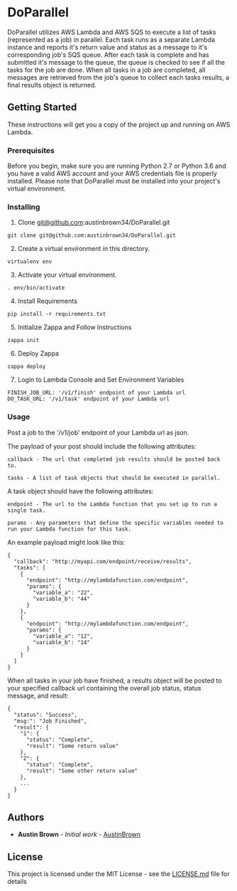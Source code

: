 # DoParallel

DoParallel utilizes AWS Lambda and AWS SQS to execute a list of tasks (represented as a job) in parallel. Each task runs as a separate Lambda instance and reports it's return value and status as a message to it's corresponding job's SQS queue. After each task is complete and has submitted it's message to the queue, the queue is checked to see if all the tasks for the job are done. When all tasks in a job are completed, all messages are retrieved from the job's queue to collect each tasks results, a final results object is returned.

## Getting Started

These instructions will get you a copy of the project up and running on AWS Lambda.

### Prerequisites

Before you begin, make sure you are running Python 2.7 or Python 3.6 and you have a valid AWS account and your AWS credentials file is properly installed. Please note that DoParallel must be installed into your project's virtual environment.


### Installing

1. Clone git@github.com:austinbrown34/DoParallel.git

```
git clone git@github.com:austinbrown34/DoParallel.git
```

2. Create a virtual environment in this directory.

```
virtualenv env
```

3. Activate your virtual environment.

```
. env/bin/activate
```

4. Install Requirements

```
pip install -r requirements.txt
```

5. Initialize Zappa and Follow Instructions

```
zappa init
```

6. Deploy Zappa

```
zappa deploy
```

7. Login to Lambda Console and Set Environment Variables

```
FINISH_JOB_URL: '/v1/finish' endpoint of your Lambda url
DO_TASK_URL: '/v1/task' endpoint of your Lambda url
```


### Usage

Post a job to the '/v1/job' endpoint of your Lambda url as json.

The payload of your post should include the following attributes:

```
callback - The url that completed job results should be posted back to.

tasks - A list of task objects that should be executed in parallel.
```

A task object should have the following attributes:

```
endpoint - The url to the Lambda function that you set up to run a single task.

params - Any parameters that define the specific variables needed to run your Lambda function for this task.
```

An example payload might look like this:

```
{
  "callback": "http://myapi.com/endpoint/receive/results",
  "tasks": [
    {
      "endpoint": "http://mylambdafunction.com/endpoint",
      "params": {
        "variable_a": "22",
        "variable_b": "44"
      }
    },
    {
      "endpoint": "http://mylambdafunction.com/endpoint",
      "params": {
        "variable_a": "12",
        "variable_b": "14"
      }
    }
  ]
}
```

When all tasks in your job have finished, a results object will be posted to your specified callback url containing the overall job status, status message, and result:

```
{
  "status": "Success",
  "msg:": "Job Finished",
  "result": {
    "1": {
      "status": "Complete",
      "result": "Some return value"
    },
    "2": {
      "status": "Complete",
      "result": "Some other return value"
    },
    ...
  }
}
```


## Authors

* **Austin Brown** - *Initial work* - [AustinBrown](https://github.com/austinbrown34)


## License

This project is licensed under the MIT License - see the [LICENSE.md](LICENSE.md) file for details
